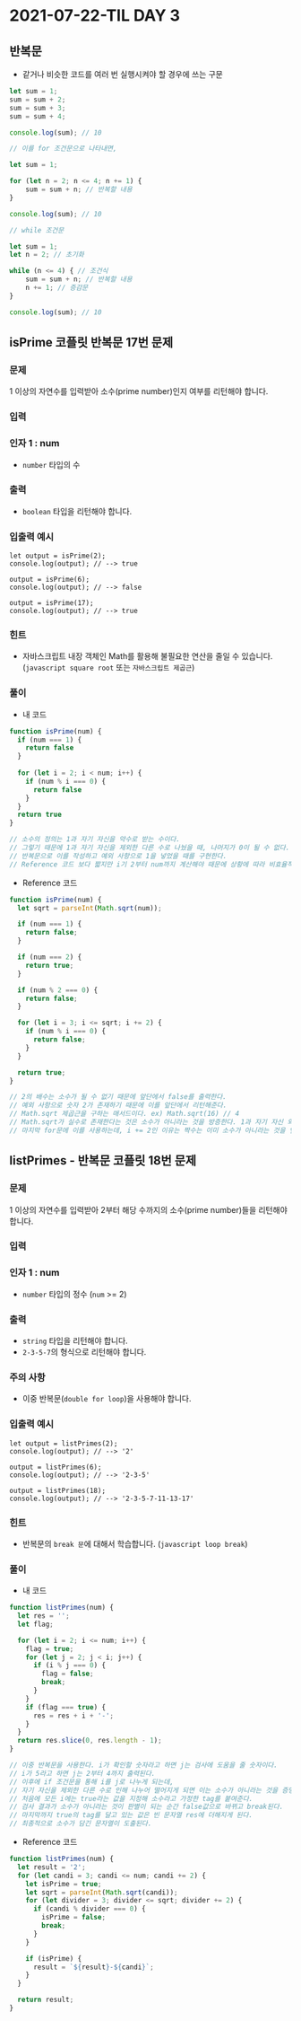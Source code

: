 # 2021-07-22-TIL DAY 3

## 반복문

- 같거나 비슷한 코드를 여러 번 실행시켜야 할 경우에 쓰는 구문

```jsx
let sum = 1;
sum = sum + 2;
sum = sum + 3;
sum = sum + 4;

console.log(sum); // 10

// 이를 for 조건문으로 나타내면,

let sum = 1;

for (let n = 2; n <= 4; n += 1) {
	sum = sum + n; // 반복할 내용
}

console.log(sum); // 10

// while 조건문

let sum = 1;
let n = 2; // 초기화

while (n <= 4) { // 조건식
	sum = sum + n; // 반복할 내용
	n += 1; // 증감문
}

console.log(sum); // 10
```



<h2>isPrime 코플릿 반복문 17번 문제</h2>

### **문제**

1 이상의 자연수를 입력받아 소수(prime number)인지 여부를 리턴해야 합니다.

### **입력**

### **인자 1 : num**

- `number` 타입의 수

### **출력**

- `boolean` 타입을 리턴해야 합니다.

### **입출력 예시**

```
let output = isPrime(2);
console.log(output); // --> true

output = isPrime(6);
console.log(output); // --> false

output = isPrime(17);
console.log(output); // --> true
```

### **힌트**

- 자바스크립트 내장 객체인 Math를 활용해 불필요한 연산을 줄일 수 있습니다. (`javascript square root` 또는 `자바스크립트 제곱근`)

### 풀이

- 내 코드

```jsx
function isPrime(num) {  
  if (num === 1) {
    return false 
  }
  
  for (let i = 2; i < num; i++) {
    if (num % i === 0) {
      return false
    }
  }
  return true
}

// 소수의 정의는 1과 자기 자신을 약수로 받는 수이다.
// 그렇기 때문에 1과 자기 자신을 제외한 다른 수로 나눴을 때, 나머지가 0이 될 수 없다.
// 반복문으로 이를 작성하고 예외 사항으로 1을 넣었을 때를 구현한다.
// Reference 코드 보다 짧지만 i기 2부터 num까지 계산해야 때문에 상황에 따라 비효율적일 수 있다.
```

- Reference 코드

```jsx
function isPrime(num) {
  let sqrt = parseInt(Math.sqrt(num));

  if (num === 1) {
    return false;
  }

  if (num === 2) {
    return true;
  }

  if (num % 2 === 0) {
    return false;
  }

  for (let i = 3; i <= sqrt; i += 2) {
    if (num % i === 0) {
      return false;
    }
  }

  return true;
}

// 2의 배수는 소수가 될 수 없기 때문에 앞단에서 false를 출력한다.
// 예외 사항으로 숫자 2가 존재하기 때문에 이를 앞단에서 리턴해준다.
// Math.sqrt 제곱근을 구하는 매서드이다. ex) Math.sqrt(16) // 4
// Math.sqrt가 실수로 존재한다는 것은 소수가 아니라는 것을 방증한다. 1과 자기 자신 외에 나눠주는 수가 있다는 것이기 때문이다.
// 마지막 for문에 이를 사용하는데, i += 2인 이유는 짝수는 이미 소수가 아니라는 것을 앞단에서 알 수 있기 때문이다.
```



## **listPrimes - 반복문 코플릿 18번 문제**

### **문제**

1 이상의 자연수를 입력받아 2부터 해당 수까지의 소수(prime number)들을 리턴해야 합니다.

### **입력**

### **인자 1 : num**

- `number` 타입의 정수 (`num` >= 2)

### **출력**

- `string` 타입을 리턴해야 합니다.
- `2-3-5-7`의 형식으로 리턴해야 합니다.

### **주의 사항**

- 이중 반복문(`double for loop`)을 사용해야 합니다.

### **입출력 예시**

```
let output = listPrimes(2);
console.log(output); // --> '2'

output = listPrimes(6);
console.log(output); // --> '2-3-5'

output = listPrimes(18);
console.log(output); // --> '2-3-5-7-11-13-17'
```

### **힌트**

- 반복문의 `break 문`에 대해서 학습합니다. (`javascript loop break`)

### 풀이

- 내 코드

```jsx
function listPrimes(num) {
  let res = '';
  let flag;

  for (let i = 2; i <= num; i++) {
    flag = true;
    for (let j = 2; j < i; j++) {
      if (i % j === 0) {
        flag = false;
        break;
      }
    }
    if (flag === true) {
      res = res + i + '-';
    }
  }
  return res.slice(0, res.length - 1);
}

// 이중 반복문을 사용한다. i가 확인할 숫자라고 하면 j는 검사에 도움을 줄 숫자이다.
// i가 5라고 하면 j는 2부터 4까지 출력된다. 
// 이후에 if 조건문을 통해 i를 j로 나누게 되는데, 
// 자기 자신을 제외한 다른 수로 인해 나누어 떨어지게 되면 이는 소수가 아니라는 것을 증명한다.
// 처음에 모든 i에는 true라는 값을 지정해 소수라고 가정한 tag를 붙여준다. 
// 검사 결과가 소수가 아니라는 것이 판별이 되는 순간 false값으로 바뀌고 break된다.
// 마지막까지 true의 tag를 달고 있는 값은 빈 문자열 res에 더해지게 된다.
// 최종적으로 소수가 담긴 문자열이 도출된다.
```

- Reference 코드

```jsx
function listPrimes(num) {
  let result = '2';
  for (let candi = 3; candi <= num; candi += 2) {
    let isPrime = true;
    let sqrt = parseInt(Math.sqrt(candi));
    for (let divider = 3; divider <= sqrt; divider += 2) {
      if (candi % divider === 0) {
        isPrime = false;
        break;
      }
    }

    if (isPrime) {
      result = `${result}-${candi}`;
    }
  }

  return result;
}
```